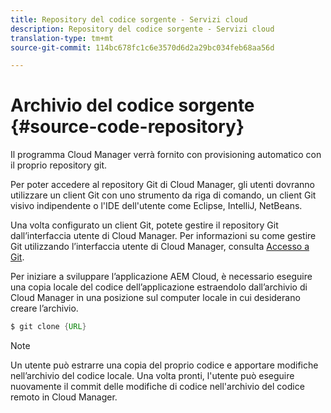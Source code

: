 ```yaml
---
title: Repository del codice sorgente - Servizi cloud
description: Repository del codice sorgente - Servizi cloud
translation-type: tm+mt
source-git-commit: 114bc678fc1c6e3570d6d2a29bc034feb68aa56d

---
```



# Archivio del codice sorgente {#source-code-repository}

Il programma Cloud Manager verrà fornito con provisioning automatico con il proprio repository git.

Per poter accedere al repository Git di Cloud Manager, gli utenti dovranno utilizzare un client Git con uno strumento da riga di comando, un client Git visivo indipendente o l&#39;IDE dell&#39;utente come Eclipse, IntelliJ, NetBeans.

Una volta configurato un client Git, potete gestire il repository Git dall’interfaccia utente di Cloud Manager. Per informazioni su come gestire Git utilizzando l’interfaccia utente di Cloud Manager, consulta [Accesso a Git](/help/implementing/cloud-manager/accessing-git.md).

Per iniziare a sviluppare l’applicazione AEM Cloud, è necessario eseguire una copia locale del codice dell’applicazione estraendolo dall’archivio di Cloud Manager in una posizione sul computer locale in cui desiderano creare l’archivio.

```java
$ git clone {URL}
```

>[!NOTE]
>
> Un utente può estrarre una copia del proprio codice e apportare modifiche nell’archivio del codice locale. Una volta pronti, l&#39;utente può eseguire nuovamente il commit delle modifiche di codice nell&#39;archivio del codice remoto in Cloud Manager.

